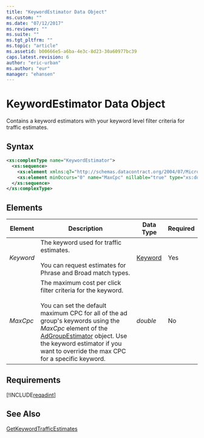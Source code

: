 ```yaml
---
title: "KeywordEstimator Data Object"
ms.custom: ""
ms.date: "07/12/2017"
ms.reviewer: ""
ms.suite: ""
ms.tgt_pltfrm: ""
ms.topic: "article"
ms.assetid: b00666e5-a6ba-4e3c-8d23-30a60977bc39
caps.latest.revision: 6
author: "eric-urban"
ms.author: "eur"
manager: "ehansen"
---
```

# KeywordEstimator Data Object
Contains a keyword estimators with your keyword level filter criteria for traffic estimates.

## Syntax

```xml
<xs:complexType name="KeywordEstimator">
  <xs:sequence>
    <xs:element xmlns:q7="http://schemas.datacontract.org/2004/07/Microsoft.BingAds.Advertiser.AdInsight.Api.DataContract.V11.Entity.Common" minOccurs="0" name="Keyword" nillable="true" type="q7:Keyword"/>
    <xs:element minOccurs="0" name="MaxCpc" nillable="true" type="xs:double"/>
  </xs:sequence>
</xs:complexType>
```

## <a name="Elements"></a>Elements

|Element|Description|Data Type|Required|
|-----------|---------------|-------------|-------------|
|*Keyword*|The keyword used for traffic estimates.<br/><br/>You can request estimates for Phrase and Broad match types.|[Keyword](../adinsight-api/keyword-data-object.md)|Yes|
|*MaxCpc*|The maximum cost per click filter criteria for the keyword.<br/><br/>You can set the default maximum CPC for all of the ad group's keywords using the *MaxCpc* element of the [AdGroupEstimator](../adinsight-api/adgroupestimator-data-object.md) object. Use the keyword estimator if you want to override the max CPC for a specific keyword.|*double*|No|

## Requirements
[!INCLUDE[reqadint](../adinsight-api/includes/reqadint.md)]
## See Also
[GetKeywordTrafficEstimates](../adinsight-api/getkeywordtrafficestimates-service-operation.md)  
